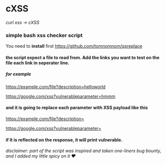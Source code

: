 # cXSS
*curl xss -> cXSS*
### simple bash xss checker script

You need to **install** first
https://github.com/tomnomnom/qsreplace

#### the script expect a file to read from. Add the links you want to test on the file each link in seperater line.
##### for example

https://example.com/file?description=helloworld

https://google.com/xss?vulnerableparameter=hmmm


#### and it is going to replace each parameter with XSS payload like this 

https://example.com/file?description=<script>alert('xss')</script>

https://google.com/xss?vulnerableparameter=<script>alert('xss')</script>

#### if It is reflected on the response, it will print vulnerable.

*disclaimer: part of the script was inspired and taken one-liners bug bounty, and I added my little spicy on it ❤*

